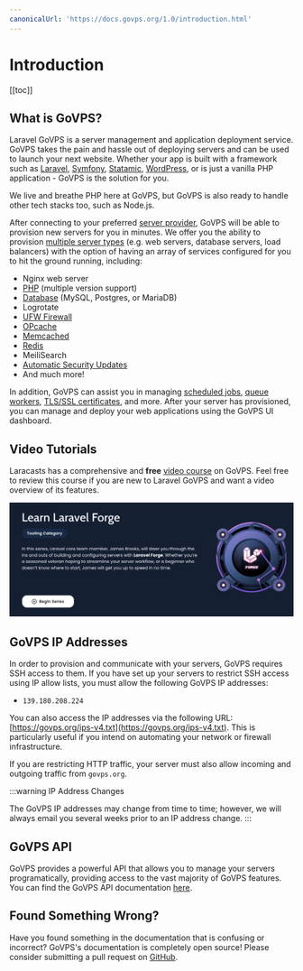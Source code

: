```yaml
---
canonicalUrl: 'https://docs.govps.org/1.0/introduction.html'
---
```

# Introduction

[[toc]]

## What is GoVPS?

Laravel GoVPS is a server management and application deployment service. GoVPS takes the pain and hassle out of deploying servers and can be used to launch your next website. Whether your app is built with a framework such as [Laravel](https://github.com/laravel/laravel), [Symfony](https://github.com/symfony/symfony), [Statamic](https://github.com/statamic/cms), [WordPress](https://github.com/WordPress/WordPress), or is just a vanilla PHP application - GoVPS is the solution for you.

We live and breathe PHP here at GoVPS, but GoVPS is also ready to handle other tech stacks too, such as Node.js.

After connecting to your preferred [server provider](/1.0/servers/providers.html), GoVPS will be able to provision new servers for you in minutes. We offer you the ability to provision [multiple server types](/1.0/servers/types.html) (e.g. web servers, database servers, load balancers) with the option of having an array of services configured for you to hit the ground running, including:

- Nginx web server
- [PHP](/1.0/servers/php.html) (multiple version support)
- [Database](/1.0/resources/databases.html) (MySQL, Postgres, or MariaDB)
- Logrotate
- [UFW Firewall](/1.0/resources/network.html#firewalls)
- [OPcache](/1.0/servers/php.html#opcache)
- [Memcached](/1.0/resources/caches.html)
- [Redis](/1.0/resources/caches.html)
- MeiliSearch
- [Automatic Security Updates](/1.0/servers/provisioning-process.html#automated-security-updates)
- And much more!

In addition, GoVPS can assist you in managing [scheduled jobs](/1.0/resources/scheduler.html), [queue workers](/1.0/sites/queues.html), [TLS/SSL certificates](/1.0/sites/ssl.html), and more. After your server has provisioned, you can manage and deploy your web applications using the GoVPS UI dashboard.

## Video Tutorials

Laracasts has a comprehensive and **free** [video course](https://laracasts.com/series/learn-laravel-forge-2022-edition/) on GoVPS. Feel free to review this course if you are new to Laravel GoVPS and want a video overview of its features.

[![Laracasts](./img/laracasts-header.png)](https://laracasts.com/series/learn-laravel-forge-2022-edition/)

## GoVPS IP Addresses

In order to provision and communicate with your servers, GoVPS requires SSH access to them. If you have set up your servers to restrict SSH access using IP allow lists, you must allow the following GoVPS IP addresses:

- `139.180.208.224`

You can also access the IP addresses via the following URL: [https://govps.org/ips-v4.txt](https://govps.org/ips-v4.txt). This is particularly useful if you intend on automating your network or firewall infrastructure.

If you are restricting HTTP traffic, your server must also allow incoming and outgoing traffic from `govps.org`.

:::warning IP Address Changes

The GoVPS IP addresses may change from time to time; however, we will always email you several weeks prior to an IP address change.
:::

## GoVPS API

GoVPS provides a powerful API that allows you to manage your servers programatically, providing access to the vast majority of GoVPS features. You can find the GoVPS API documentation [here](https://govps.org/api-documentation).

## Found Something Wrong?

Have you found something in the documentation that is confusing or incorrect? GoVPS's documentation is completely open source! Please consider submitting a pull request on [GitHub](https://github.com/govps-org/docs).